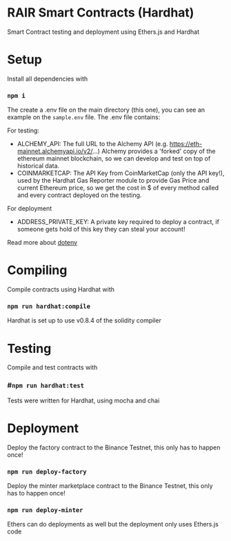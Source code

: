 # RAIR Smart Contracts (Hardhat)

Smart Contract testing and deployment using Ethers.js and Hardhat

# Setup
Install all dependencies with
### `npm i`
The create a .env file on the main directory (this one), you can see an example on the `sample.env` file.
The .env file contains:

For testing:
- ALCHEMY_API: The full URL to the Alchemy API (e.g. https://eth-mainnet.alchemyapi.io/v2/...)
Alchemy provides a 'forked' copy of the ethereum mainnet blockchain, so we can develop and test on top of historical data.
- COINMARKETCAP: The API Key from CoinMarketCap (only the API key!), used by the Hardhat Gas Reporter module to provide Gas Price and current Ethereum price, so we get the cost in $ of every method called and every contract deployed on the testing.

For deployment
- ADDRESS_PRIVATE_KEY: A private key required to deploy a contract, if someone gets hold of this key they can steal your account!

Read more about [dotenv](https://www.npmjs.com/package/dotenv)

# Compiling
Compile contracts using Hardhat with
### `npm run hardhat:compile`
Hardhat is set up to use v0.8.4 of the solidity compiler

# Testing
Compile and test contracts with
### #`npm run hardhat:test`
Tests were written for Hardhat, using mocha and chai

# Deployment
Deploy the factory contract to the Binance Testnet, this only has to happen once!
### `npm run deploy-factory`

Deploy the minter marketplace contract to the Binance Testnet, this only has to happen once!
### `npm run deploy-minter`

Ethers can do deployments as well but the deployment only uses Ethers.js code